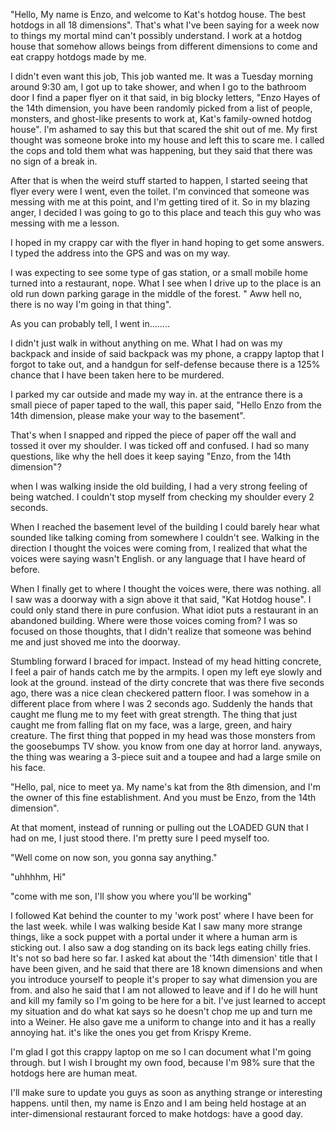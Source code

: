 "Hello, My name is Enzo, and welcome to Kat's hotdog house. The best hotdogs in all 18 dimensions". That's what I've been saying for a week now to things my mortal mind can't possibly understand. I work at a hotdog house that somehow allows beings from different dimensions to come and eat crappy hotdogs made by me.

I didn't even want this job, This job wanted me. It was a Tuesday morning around 9:30 am, I got up to take shower, and when I go to the bathroom door I find a paper flyer on it that said, in big blocky letters, "Enzo Hayes of the 14th dimension, you have been randomly picked from a list of people, monsters, and ghost-like presents to work at, Kat's family-owned hotdog house". I'm ashamed to say this but that scared the shit out of me. My first thought was someone broke into my house and left this to scare me. I called the cops and told them what was happening, but they said that there was no sign of a break in.

After that is when the weird stuff started to happen, I started seeing that flyer every were I went, even the toilet. I'm convinced that someone was messing with me at this point, and I'm getting tired of it. So in my blazing anger, I decided I was going to go to this place and teach this guy who was messing with me a lesson.

I hoped in my crappy car with the flyer in hand hoping to get some answers. I typed the address into the GPS and was on my way.

I was expecting to see some type of gas station, or a small mobile home turned into a restaurant, nope. What I see when I drive up to the place is an old run down parking garage in the middle of the forest. " Aww hell no, there is no way I'm going in that thing".

As you can probably tell, I went in........

I didn't just walk in without anything on me. What I had on was my backpack and inside of said backpack was my phone, a crappy laptop that I forgot to take out, and a handgun for self-defense because there is a 125% chance that I have been taken here to be murdered.

I parked my car outside and made my way in. at the entrance there is a small piece of paper taped to the wall, this paper said, "Hello Enzo from the 14th dimension, please make your way to the basement". 

That's when I snapped and ripped the piece of paper off the wall and tossed it over my shoulder. I was ticked off and confused. I had so many questions, like why the hell does it keep saying "Enzo, from the 14th dimension"?

when I was walking inside the old building, I had a very strong feeling of being watched. I couldn't stop myself from checking my shoulder every 2 seconds. 

When I reached the basement level of the building I could barely hear what sounded like talking coming from somewhere I couldn't see. Walking in the direction I thought the voices were coming from, I realized that what the voices were saying wasn't English. or any language that I have heard of before.

When I finally get to where I thought the voices were, there was nothing. all I saw was a doorway with a sign above it that said, "Kat Hotdog house". I could only stand there in pure confusion. What idiot puts a restaurant in an abandoned building. Where were those voices coming from? I was so focused on those thoughts, that I didn't realize that someone was behind me and just shoved me into the doorway.

Stumbling forward I braced for impact. Instead of my head hitting concrete, I feel a pair of hands catch me by the armpits. I open my left eye slowly and look at the ground. instead of the dirty concrete that was there five seconds ago, there was a nice clean checkered pattern floor. I was somehow in a different place from where I was 2 seconds ago. Suddenly the hands that caught me flung me to my feet with great strength. The thing that just caught me from falling flat on my face, was a large, green, and hairy creature. The first thing that popped in my head was those monsters from the goosebumps TV show. you know from one day at horror land. anyways, the thing was wearing a 3-piece suit and a toupee and had a large smile on his face.

"Hello, pal, nice to meet ya. My name's kat from the 8th dimension, and I'm the owner of this fine establishment. And you must be Enzo, from the 14th dimension". 

At that moment, instead of running or pulling out the LOADED GUN that I had on me, I just stood there. I'm pretty sure I peed myself too.

"Well come on now son, you gonna say anything."

"uhhhhm, Hi"

"come with me son, I'll show you where you'll be working"

I followed Kat behind the counter to my 'work post' where I have been for the last week. while I was walking beside Kat I saw many more strange things, like a sock puppet with a portal under it where a human arm is sticking out. I also saw a dog standing on its back legs eating chilly fries. It's not so bad here so far. I asked kat about the '14th dimension' title that I have been given, and he said that there are 18 known dimensions and when you introduce yourself to people it's proper to say what dimension you are from. and also he said that I am not allowed to leave and if I do he will hunt and kill my family so I'm going to be here for a bit. I've just learned to accept my situation and do what kat says so he doesn't chop me up and turn me into a Weiner. He also gave me a uniform to change into and it has a really annoying hat. it's like the ones you get from Krispy Kreme.

I'm glad I got this crappy laptop on me so I can document what I'm going through. but I wish I brought my own food, because I'm 98% sure that the hotdogs here are human meat.

I'll make sure to update you guys as soon as anything strange or interesting happens. until then, my name is Enzo and I am being held hostage at an inter-dimensional restaurant forced to make hotdogs: have a good day.